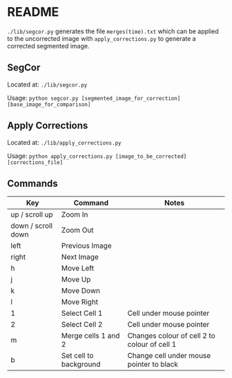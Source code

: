 # README
`./lib/segcor.py` generates the file `merges(time).txt` which can be applied to the uncorrected image with `apply_corrections.py` to generate a corrected segmented image.

## SegCor
Located at: `./lib/segcor.py`

Usage: `python segcor.py [segmented_image_for_correction] [base_image_for_comparison]`

## Apply Corrections
Located at: `./lib/apply_corrections.py` 

Usage: `python apply_corrections.py [image_to_be_corrected] [corrections_file]`

## Commands

| Key                | Command                | Notes                                       |
| ------------------ | ---------------------- | ------------------------------------------- |
| up / scroll up     | Zoom In                |                                             |
| down / scroll down | Zoom Out               |                                             |
| left               | Previous Image         |                                             |
| right              | Next Image             |                                             |
| h                  | Move Left              |                                             |
| j                  | Move Up                |                                             |
| k                  | Move Down              |                                             |
| l                  | Move Right             |                                             |
| 1                  | Select Cell 1          | Cell under mouse pointer                    |
| 2                  | Select Cell 2          | Cell under mouse pointer                    |
| m                  | Merge cells 1 and 2    | Changes colour of cell 2 to colour of cell 1|
| b                  | Set cell to background | Change cell under mouse pointer to black    |
